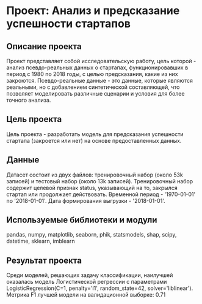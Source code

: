 # Проект: Анализ и предсказание успешности стартапов
## Описание проекта
Проект представляет собой исследовательскую работу, цель которой - анализ псевдо-реальных данных о стартапах, функционировавших в период с 1980 по 2018 годы, с целью предсказания, какие из них закроются. Псевдо-реальные данные - это данные, которые являются реальными, но с добавлением синтетической составляющей, что позволяет моделировать различные сценарии и условия для более точного анализа.

## Цель проекта
Цель проекта - разработать модель для предсказания успешности стартапа (закроется или нет) на основе предоставленных данных.

## Данные
Датасет состоит из двух файлов: тренировочный набор (около 53k записей) и тестовый набор (около 13k записей). Тренировочный набор содержит целевой признак status, указывающий на то, закрылся стартап или продолжает действовать. Временной период - '1970-01-01' по '2018-01-01'. Дата формирования выгрузки - '2018-01-01'.

## Используемые библиотеки и модули
pandas, numpy, matplotlib, seaborn, phik, statsmodels, shap, scipy, datetime, sklearn, imblearn

## Результат проекта
Среди моделей, решающих задачу классификации, наилучшей оказалась модель Логистической регрессии с параметрами LogisticRegression(C=1, penalty='l1', random_state=42, solver='liblinear').
Метрика F1 лучшей модели на валидационной выборке: 0.71
